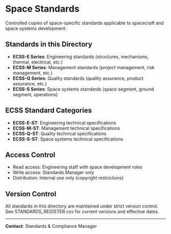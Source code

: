 # Space Standards

Controlled copies of space-specific standards applicable to spacecraft and space systems development.

## Standards in this Directory

- **ECSS-E Series**: Engineering standards (structures, mechanisms, thermal, electrical, etc.)
- **ECSS-M Series**: Management standards (project management, risk management, etc.)
- **ECSS-Q Series**: Quality standards (quality assurance, product assurance, etc.)
- **ECSS-S Series**: Space systems standards (space segment, ground segment, operations)

## ECSS Standard Categories

- **ECSS-E-ST**: Engineering technical specifications
- **ECSS-M-ST**: Management technical specifications
- **ECSS-Q-ST**: Quality technical specifications
- **ECSS-S-ST**: Space systems technical specifications

## Access Control

- Read access: Engineering staff with space development roles
- Write access: Standards Manager only
- Distribution: Internal use only (copyright restrictions)

## Version Control

All standards in this directory are maintained under strict version control. See STANDARDS_REGISTER.csv for current versions and effective dates.

---

**Contact**: Standards & Compliance Manager
